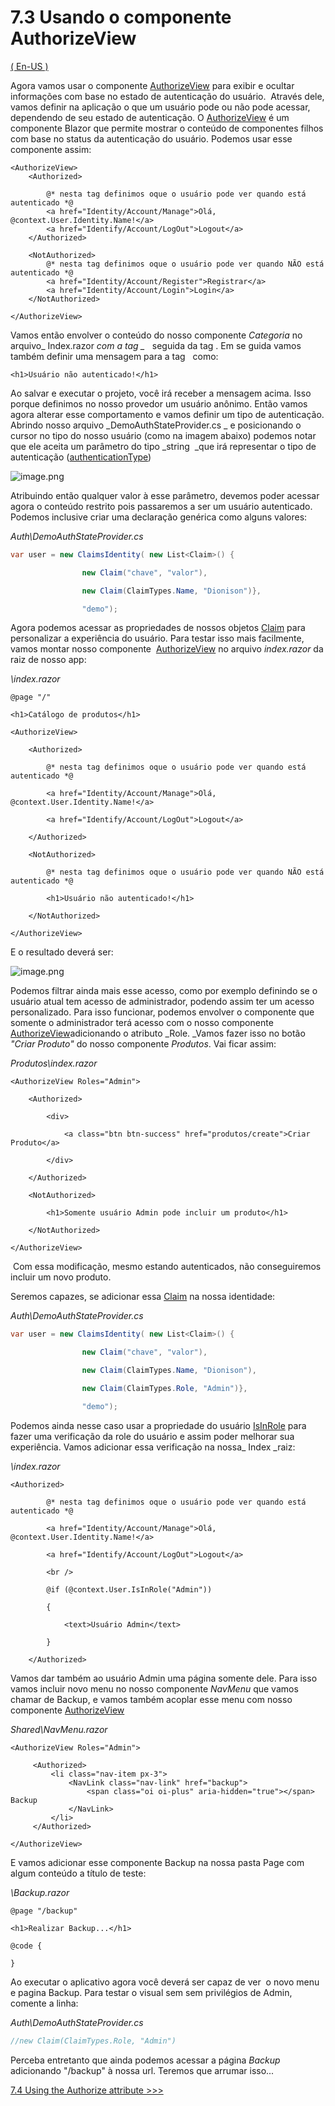# 7.3 Usando o componente AuthorizeView

[( En-US )](/docs/7.3-Using-the-AuthorizeView-component.md)

Agora vamos usar o componente [AuthorizeView](https://docs.microsoft.com/pt-br/dotnet/api/microsoft.aspnetcore.components.authorization.authorizeview?view=aspnetcore-5.0) para exibir e ocultar  informações com base no estado de autenticação do usuário.  Através dele, vamos definir na aplicação o que um usuário pode ou não pode acessar, dependendo de seu estado de autenticação. O [AuthorizeView](https://docs.microsoft.com/pt-br/dotnet/api/microsoft.aspnetcore.components.authorization.authorizeview?view=aspnetcore-5.0) é um componente Blazor que permite mostrar o conteúdo de componentes filhos com base no status da autenticação do usuário. Podemos usar esse componente assim:

```razor
<AuthorizeView>
    <Authorized>

        @* nesta tag definimos oque o usuário pode ver quando está autenticado *@
        <a href="Identity/Account/Manage">Olá, @context.User.Identity.Name!</a>
        <a href="Identify/Account/LogOut">Logout</a>
    </Authorized>

    <NotAuthorized>
        @* nesta tag definimos oque o usuário pode ver quando NÃO está autenticado *@
        <a href="Identity/Account/Register">Registrar</a> 
        <a href="Identity/Account/Login">Login</a>
    </NotAuthorized>

</AuthorizeView>
```

 Vamos então envolver o conteúdo do nosso componente _Categoria_ no arquivo_ Index.razor _com a tag _ <AuthorizeView>_  seguida da tag <Authorized>. Em se guida vamos também definir uma mensagem para a tag _<NotAuthorized>_  como: 

```razor
<h1>Usuário não autenticado!</h1>
```

Ao salvar e executar o projeto, você irá receber a mensagem acima. Isso porque definimos no nosso provedor um usuário anônimo. Então vamos agora alterar esse comportamento e vamos definir um tipo de autenticação. Abrindo nosso arquivo _DemoAuthStateProvider.cs _ e posicionando o cursor no tipo do nosso usuário (como na imagem abaixo) podemos notar que ele aceita um parâmetro do tipo _string  _que irá representar o tipo de autenticação ([authenticationType](https://docs.microsoft.com/pt-br/dotnet/api/system.security.principal.iidentity.authenticationtype?view=net-5.0#System_Security_Principal_IIdentity_AuthenticationType))

![image.png](img/7.3a.png)

Atribuindo então qualquer valor à esse parâmetro, devemos poder acessar agora o conteúdo restrito pois passaremos a ser um usuário autenticado. Podemos inclusive criar uma declaração genérica como alguns valores:

_Auth\DemoAuthStateProvider.cs_
```c#
var user = new ClaimsIdentity( new List<Claim>() {

                new Claim("chave", "valor"),

                new Claim(ClaimTypes.Name, "Dionison")},

                "demo");
```

Agora podemos acessar as propriedades de nossos objetos [Claim](https://docs.microsoft.com/pt-br/dotnet/api/system.identitymodel.claims.claim?view=netframework-4.8) para personalizar a experiência do usuário. Para testar isso mais facilmente, vamos montar nosso componente  [AuthorizeView](https://docs.microsoft.com/pt-br/dotnet/api/microsoft.aspnetcore.components.authorization.authorizeview?view=aspnetcore-5.0) no arquivo _index.razor_ da raiz de nosso app:

_\index.razor_
```razor
@page "/"

<h1>Catálogo de produtos</h1>

<AuthorizeView>

    <Authorized>

        @* nesta tag definimos oque o usuário pode ver quando está autenticado *@

        <a href="Identity/Account/Manage">Olá, @context.User.Identity.Name!</a>

        <a href="Identify/Account/LogOut">Logout</a>

    </Authorized>

    <NotAuthorized>

        @* nesta tag definimos oque o usuário pode ver quando NÃO está autenticado *@

        <h1>Usuário não autenticado!</h1>

    </NotAuthorized>

</AuthorizeView>
```

E o resultado deverá ser:

![image.png](img/7.3b.png)

Podemos filtrar ainda mais esse acesso, como por exemplo definindo se o usuário atual tem acesso de administrador, podendo assim ter um acesso personalizado. Para isso funcionar, podemos envolver o componente que somente o administrador terá acesso com o nosso componente  [AuthorizeView](https://docs.microsoft.com/pt-br/dotnet/api/microsoft.aspnetcore.components.authorization.authorizeview?view=aspnetcore-5.0)adicionando o atributo _Role. _Vamos fazer isso no botão _"Criar Produto"_ do nosso componente _Produtos_. Vai ficar assim:

_Produtos\index.razor_
```razor
<AuthorizeView Roles="Admin">

    <Authorized>

        <div>

            <a class="btn btn-success" href="produtos/create">Criar Produto</a>

        </div>

    </Authorized>

    <NotAuthorized>

        <h1>Somente usuário Admin pode incluir um produto</h1>

    </NotAuthorized>

</AuthorizeView>
```

 Com essa modificação, mesmo estando autenticados, não conseguiremos incluir um novo produto.

Seremos capazes, se adicionar essa [Claim](https://docs.microsoft.com/pt-br/dotnet/api/system.identitymodel.claims.claim?view=netframework-4.8) na nossa identidade:

_Auth\DemoAuthStateProvider.cs_
```c#
var user = new ClaimsIdentity( new List<Claim>() {

                new Claim("chave", "valor"),

                new Claim(ClaimTypes.Name, "Dionison"),

                new Claim(ClaimTypes.Role, "Admin")},

                "demo");
```

Podemos ainda nesse caso usar a propriedade do usuário [IsInRole](https://docs.microsoft.com/pt-br/dotnet/api/microsoft.visualbasic.applicationservices.user.isinrole?view=net-5.0) para fazer uma verificação da role do usuário e assim poder melhorar sua experiência. Vamos adicionar essa verificação na nossa_ Index _raiz:

_\index.razor_
```razor
<Authorized>

        @* nesta tag definimos oque o usuário pode ver quando está autenticado *@

        <a href="Identity/Account/Manage">Olá, @context.User.Identity.Name!</a>

        <a href="Identify/Account/LogOut">Logout</a>

        <br />

        @if (@context.User.IsInRole("Admin"))

        {

            <text>Usuário Admin</text>

        }

    </Authorized>
```

Vamos dar também ao usuário Admin uma página somente dele. Para isso vamos incluir novo menu no nosso componente _NavMenu_ que vamos chamar de Backup, e vamos também acoplar esse menu com nosso componente [AuthorizeView](https://docs.microsoft.com/pt-br/dotnet/api/microsoft.aspnetcore.components.authorization.authorizeview?view=aspnetcore-5.0)

_Shared\NavMenu.razor_
```razor
<AuthorizeView Roles="Admin">

     <Authorized> 
         <li class="nav-item px-3"> 
             <NavLink class="nav-link" href="backup"> 
                 <span class="oi oi-plus" aria-hidden="true"></span> Backup 
             </NavLink> 
         </li> 
     </Authorized> 

</AuthorizeView>
```

E vamos adicionar esse componente Backup na nossa pasta Page com algum conteúdo a título de teste:

_\Backup.razor_
```razor
@page "/backup"

<h1>Realizar Backup...</h1>

@code {

}
```

Ao executar o aplicativo agora você deverá ser capaz de ver  o novo menu e pagina Backup. Para testar o visual sem sem privilégios de Admin, comente a linha:

_Auth\DemoAuthStateProvider.cs_
```c#
//new Claim(ClaimTypes.Role, "Admin")
```

Perceba entretanto que ainda podemos acessar a página _Backup_ adicionando "/backup" à nossa url. Teremos que arrumar isso...

[7.4 Using the Authorize attribute >>>](/docs/7.4-Using-the-Authorize-attribute.md)

